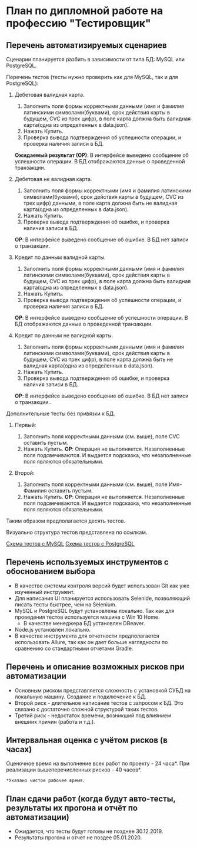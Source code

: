 # План по дипломной работе на профессию "Тестировщик"

## Перечень автоматизируемых сценариев

Сценарии планируется разбить в зависимости от типа БД: MySQL или PostgreSQL.

Перечень тестов (тесты нужно проверить как для MySQL, так и для PostgreSQL):
1. Дебетовая валидная карта.
    1. Заполнить поля формы корректными данными (имя и фамилия латинскими символами(буквами), срок действия карты в будущем, CVC из трех цифр), в поле карта должна быть валидная карта(одна из определенных в data.json). 
    1. Нажать Купить.
    1. Проверка вывода подтверждения об успешности операции, и проверка наличия записи в БД.
    
    **Ожидаемый результат (ОР)**: В интерфейсе выведено сообщение об успешности операции. В БД отображаются данные о проведенной транзакции.

2. Дебетовая не валидная карта.
    1. Заполнить поля формы корректными (имя и фамилия латинскими символами(буквами), срок действия карты в будущем, CVC из трех цифр) данными, в поле карта должна быть не валидная карта(одна из определенных в data.json).
    1. Нажать Купить.
    1. Проверка вывода подтверждения об ошибке, и проверка наличия записи в БД.
    
    **ОР**: В интерфейсе выведено сообщение об ошибке. В БД нет записи о транзакции.
    
3. Кредит по данным валидной карты.
    1. Заполнить поля формы корректными данными (имя и фамилия латинскими символами(буквами), срок действия карты в будущем, CVC из трех цифр), в поле карта должна быть валидная карта(одна из определенных в data.json). 
    1. Нажать Купить.
    1. Проверка вывода подтверждения об успешности операции, и проверка наличия записи в БД.
    
    **ОР**: В интерфейсе выведено сообщение об успешности операции. В БД отображаются данные о проведенной транзакции.

4. Кредит по данным не валидной карты.
    1. Заполнить поля формы корректными данными (имя и фамилия латинскими символами(буквами), срок действия карты в будущем, CVC из трех цифр), в поле карта должна быть не валидная карта(одна из определенных в data.json). 
    1. Нажать Купить.
    1. Проверка вывода подтверждения об ошибке, и проверка наличия записи в БД.
    
    **ОР**: В интерфейсе выведено сообщение об ошибке. В БД нет записи о транзакции..

Дополнительные тесты без привязки к БД.
1. Первый:
    1. Заполнить поля корректными данными (см. выше), поле CVC оставить пустым.
    1. Нажать Купить.
**ОР**: Операция не выполняется. Незаполненные поля  подсвечиваются. И выдается подсказка, что незаполненные поля являются обязательными.

1. Второй:
    1. Заполнить поля корректными данными (см. выше), поле Имя-Фамилия оставить пустым.
    1. Нажать Купить.
**ОР**: Операция не выполняется. Незаполненные поля  подсвечиваются. И выдается подсказка, что незаполненные поля являются обязательными.

Таким образом предполагается десять тестов.

Визуально структура тестов представлена по ссылкам.

[Схема тестов с MySQL](https://github.com/gruzdevni/diploma/blob/master/resources/mysql.png "Схема тестов с MySQL")
[Схема тестов с PostgreSQL](https://github.com/gruzdevni/diploma/blob/master/resources/postgresql.png "Схема тестов с Схема тестов с PostgreSQL")


## Перечень используемых инструментов с обоснованием выбора
* В качестве системы контроля версий будет использован Git как уже изученный инструмент.
* Для написания UI планируется использовать Selenide, позволяющий писать тесты быстрее, чем на Selenium.
* MySQL и PostgreSQL будут установлены локально. Так как для проведения тестов используется машина с Win 10 Home.
    * В качестве менеджера БД установлен DBeaver.
* Node.js установлен локально.
* В качестве инструмента для отчетности предполагается использовать Allurе, так как он дает больше наглядности по сравнению со стандартными отчетами Gradle.

## Перечень и описание возможных рисков при автоматизации
* Основным риском представляется сложность с установкой СУБД на локальную машину. Создание и подключение к БД.
* Второй риск - длительное написание тестов с запросом к БД. Это связано с достаточно сложной структурой таких тестов.
* Третий риск - недостаток времени, возникший под влиянием внешних причин (работа и т.д.).

## Интервальная оценка с учётом рисков (в часах)
Оценочное время на выполнение всех работ по проекту - 24 часа*. При реализации вышеперечисленных рисков - 40 часов*.

`*Указано чистое рабочее время.`

## План сдачи работ (когда будут авто-тесты, результаты их прогона и отчёт по автоматизации)
* Ожидается, что тесты будут готовы не позднее 30.12.2019.
* Результаты прогона и отчет не поздее 05.01.2020.
